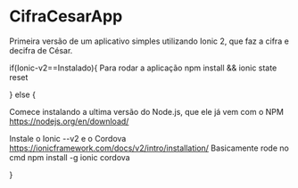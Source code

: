 # CifraCesarApp
Primeira versão de um aplicativo simples utilizando Ionic 2, que faz a cifra e decifra de César.

if(Ionic-v2==Instalado){
Para rodar a aplicação
npm install && ionic state reset

} else {

Comece instalando a ultima versão do Node.js, que ele já vem com o NPM
https://nodejs.org/en/download/

Instale o Ionic --v2 e o Cordova
https://ionicframework.com/docs/v2/intro/installation/
Basicamente rode no cmd
npm install -g ionic cordova

}

